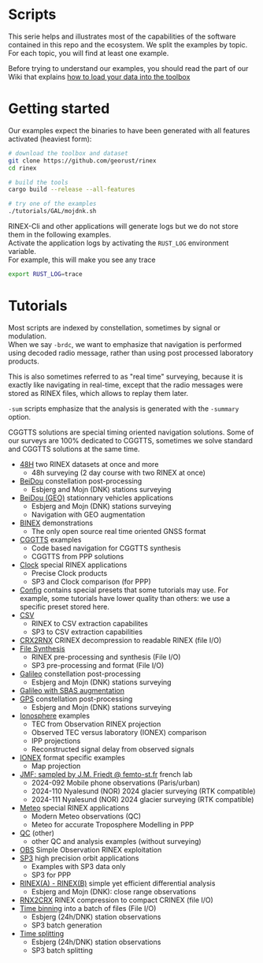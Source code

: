 Scripts
=======

This serie helps and illustrates most of the capabilities of the software contained
in this repo and the ecosystem. We split the examples by topic. For each topic, you will find
at least one example.

Before trying to understand our examples, you should read the part of our Wiki
that explains [how to load your data into the toolbox](https://github.com/georust/wiki)

Getting started
===============

Our examples expect the binaries to have been generated with all features activated (heaviest form):

```bash
# download the toolbox and dataset
git clone https://github.com/georust/rinex
cd rinex

# build the tools
cargo build --release --all-features

# try one of the examples
./tutorials/GAL/mojdnk.sh
```

RINEX-Cli and other applications will generate logs but we do not store them in the following examples.  
Activate the application logs by activating the `RUST_LOG` environment variable.  
For example, this will make you see any trace

```bash
export RUST_LOG=trace
```

Tutorials
=========

Most scripts are indexed by constellation, sometimes by signal or modulation.  
When we say `-brdc`, we want to emphasize that navigation is performed using
decoded radio message, rather than using post processed laboratory products.  

This is also sometimes referred to as "real time" surveying, because it is exactly like
navigating in real-time, except that the radio messages were stored as RINEX files, which
allows to replay them later.

`-sum` scripts emphasize that the analysis is generated with the `-summary` option.

CGGTTS solutions are special timing oriented navigation solutions. Some of our surveys
are 100% dedicated to CGGTTS, sometimes we solve standard and CGGTTS solutions at the same time.

- [48H](./48H) two RINEX datasets at once and more
  - 48h surveying (2 day course with two RINEX at once)
- [BeiDou](./BDS) constellation post-processing
  - Esbjerg and Mojn (DNK) stations surveying
- [BeiDou (GEO)](./BDS-GEO) stationnary vehicles applications
  - Esbjerg and Mojn (DNK) stations surveying
  - Navigation with GEO augmentation
- [BINEX](./BINEX) demonstrations
  - The only open source real time oriented GNSS format
- [CGGTTS](./CGGTTS) examples
  - Code based navigation for CGGTTS synthesis
  - CGGTTS from PPP solutions
- [Clock](./CLK) special RINEX applications
  - Precise Clock products
  - SP3 and Clock comparison (for PPP)
- [Config](./config) contains special presets that some tutorials may use.
For example, some tutorials have lower quality than others: we use
a specific preset stored here.
- [CSV](./CSV) 
  - RINEX to CSV extraction capabilites
  - SP3 to CSV extraction capabilities
- [CRX2RNX](./CRX2RNX) CRINEX decompression to readable RINEX (file I/O)
- [File Synthesis](./FILEGEN)
  - RINEX pre-processing and synthesis (File I/O)
  - SP3 pre-processing and format (File I/O)
- [Galileo](./GAL) constellation post-processing
  - Esbjerg and Mojn (DNK) stations surveying
- [Galileo with SBAS augmentation](./GAL_SBAS)
- [GPS](./GPS) constellation post-processing
  - Esbjerg and Mojn (DNK) stations surveying
- [Ionosphere](./IONO) examples
  - TEC from Observation RINEX projection
  - Observed TEC versus laboratory (IONEX) comparison
  - IPP projections
  - Reconstructed signal delay from observed signals
- [IONEX](./IONEX) format specific examples
  - Map projection
- [JMF: sampled by J.M. Friedt @ femto-st.fr](./JMF) french lab
  - 2024-092 Mobile phone observations (Paris/urban)
  - 2024-110 Nyalesund (NOR) 2024 glacier surveying (RTK compatible)
  - 2024-111 Nyalesund (NOR) 2024 glacier surveying (RTK compatible)
- [Meteo](./METEO) special RINEX applications
  - Modern Meteo observations (QC)
  - Meteo for accurate Troposphere Modelling in PPP
- [QC](./QC) (other)
  - other QC and analysis examples (without surveying)
- [OBS](./OBS) Simple Observation RINEX exploitation
- [SP3](./SP3) high precision orbit applications 
  - Examples with SP3 data only 
  - SP3 for PPP
- [RINEX(A) - RINEX(B)](./DIFF) simple yet efficient differential analysis
  - Esbjerg and Mojn (DNK): close range observations
- [RNX2CRX](./RNX2CRX) RINEX compression to compact CRINEX (file I/O)
- [Time binning](./TBIN) into a batch of files (File I/O)
  - Esbjerg (24h/DNK) station observations
  - SP3 batch generation
- [Time splitting](./SPLIT)
  - Esbjerg (24h/DNK) station observations
  - SP3 batch splitting

